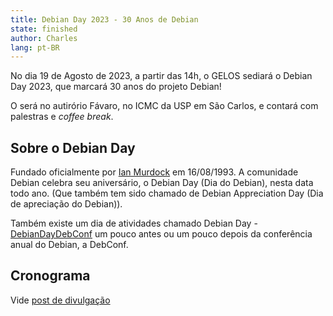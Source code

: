 ```yaml
---
title: Debian Day 2023 - 30 Anos de Debian
state: finished
author: Charles
lang: pt-BR
---
```


No dia 19 de Agosto de 2023, a partir das 14h, o GELOS sediará o Debian Day 2023, que marcará 30 anos do projeto Debian!

O será no autirório Fávaro, no ICMC da USP em São Carlos, e contará com palestras e *coffee break*.

## Sobre o Debian Day

Fundado oficialmente por [Ian Murdock](https://pt.wikipedia.org/wiki/Ian_Murdock) em 16/08/1993. A comunidade Debian celebra seu aniversário, o Debian Day (Dia do Debian), nesta data todo ano. (Que também tem sido chamado de Debian Appreciation Day (Dia de apreciação do Debian)).

Também existe um dia de atividades chamado Debian Day - [DebianDayDebConf](https://wiki.debian.org/DebianDayDebConf) um pouco antes ou um pouco depois da conferência anual do Debian, a DebConf.

## Cronograma

Vide [post de divulgação](/2023/08/02/debian-day.html#cronograma)
